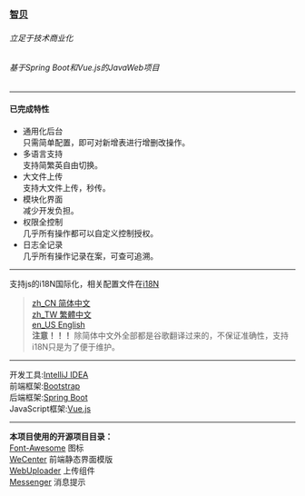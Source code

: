 ### [智贝](http://zb.sbx0.cn "智贝")  
  
###### 立足于技术商业化  
###### 基于Spring Boot和Vue.js的JavaWeb项目  
  
------------  
  

#### 已完成特性  
- 通用化后台  
只需简单配置，即可对新增表进行增删改操作。  
- 多语言支持  
支持简繁英自由切换。  
- 大文件上传  
支持大文件上传，秒传。  
- 模块化界面  
减少开发负担。  
- 权限全控制  
几乎所有操作都可以自定义控制授权。  
- 日志全记录  
几乎所有操作记录在案，可查可追溯。  

  
------------  
  
支持js的i18N国际化，相关配置文件在[i18N](../master/src/main/resources/static/js/i18N/ "i18N")  
> [zh_CN 简体中文](../master/src/main/resources/static/js/i18N/i18N_zh_CN.js "zh_CN 简体中文")  
> [zh_TW 繁體中文](../master/src/main/resources/static/js/i18N/i18N_zh_TW.js "zh_TW 繁體中文")  
> [en_US English](../master/src/main/resources/static/js/i18N/i18N_en_US.js "en_US English")  
> **注意！！！** 除简体中文外全部都是谷歌翻译过来的，不保证准确性，支持i18N只是为了便于维护。  
  
------------  
  
开发工具:[IntelliJ IDEA](https://www.jetbrains.com/idea/ "IntelliJ IDEA")  
前端框架:[Bootstrap](https://getbootstrap.com/ "Bootstrap")  
后端框架:[Spring Boot](https://spring.io/projects/spring-boot "Spring Boot")  
JavaScript框架:[Vue.js](https://cn.vuejs.org/index.html "Vue.js")  
  
------------  
  
**本项目使用的开源项目目录：**  
[Font-Awesome](https://github.com/FortAwesome/Font-Awesome "Font-Awesome") 图标  
[WeCenter](http://wenda.wecenter.com "WeCenter") 前端静态界面模版  
[WebUploader](https://github.com/fex-team/webuploader/ "WebUploader") 上传组件  
[Messenger](http://github.hubspot.com/messenger/docs/welcome/ "Messenger") 消息提示  